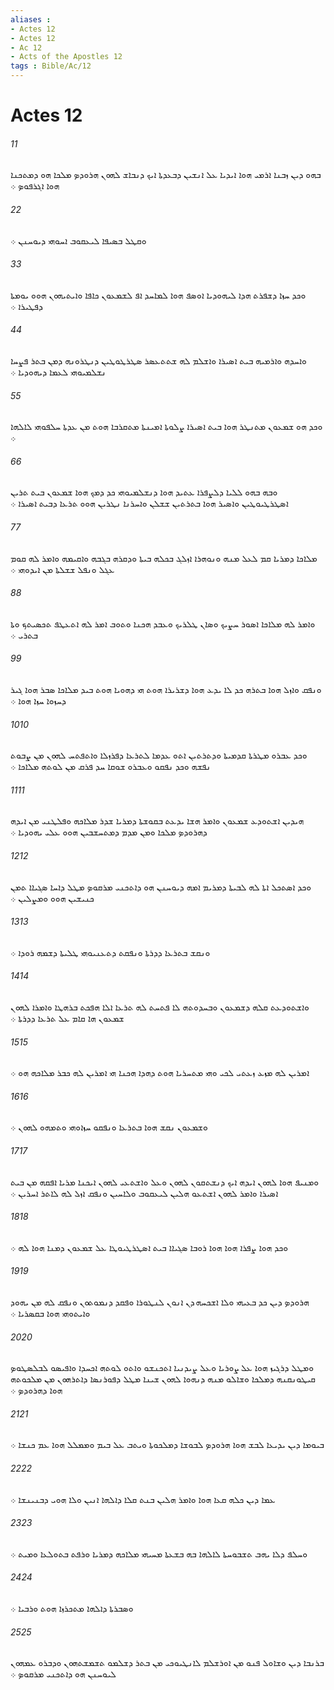 ```yaml
---
aliases : 
- Actes 12
- Actes 12
- Ac 12
- Acts of the Apostles 12
tags : Bible/Ac/12
---
```


# Actes 12

###### 11
ܒܗܘ ܕܝܢ ܙܒܢܐ ܐܪܡܝ ܗܘܐ ܐܝܕܝܐ ܥܠ ܐܢܫܝܢ ܕܒܥܕܬܐ ܐܝܟ ܕܢܒܐܫ ܠܗܘܢ ܗܪܘܕܤ ܡܠܟܐ ܗܘ ܕܡܬܟܢܐ ܗܘܐ ܐܓܪܦܘܤ ܀
###### 22
ܘܩܛܠ ܒܤܝܦܐ ܠܝܥܩܘܒ ܐܚܘܗܝ ܕܝܘܚܢܢ ܀
###### 33
ܘܟܕ ܚܙܐ ܕܫܦܪܬ ܗܕܐ ܠܝܗܘܕܝܐ ܐܘܤܦ ܗܘܐ ܠܡܐܚܕ ܐܦ ܠܫܡܥܘܢ ܟܐܦܐ ܘܐܝܬܝܗܘܢ ܗܘܘ ܝܘܡܬܐ ܕܦܛܝܪܐ ܀
###### 44
ܘܐܚܕܗ ܘܐܪܡܝܗ ܒܝܬ ܐܤܝܪܐ ܘܐܫܠܡ ܠܗ ܫܬܬܥܤܪ ܤܛܪܛܘܛܝܢ ܕܢܛܪܘܢܗ ܕܡܢ ܒܬܪ ܦܨܚܐ ܢܫܠܡܝܘܗܝ ܠܥܡܐ ܕܝܗܘܕܝܐ ܀
###### 55
ܘܟܕ ܗܘ ܫܡܥܘܢ ܡܬܢܛܪ ܗܘܐ ܒܝܬ ܐܤܝܪܐ ܨܠܘܬܐ ܐܡܝܢܬܐ ܡܬܩܪܒܐ ܗܘܬ ܡܢ ܥܕܬܐ ܚܠܦܘܗܝ ܠܐܠܗܐ ܀
###### 66
ܘܒܗ ܒܗܘ ܠܠܝܐ ܕܠܨܦܪܐ ܥܬܝܕ ܗܘܐ ܕܢܫܠܡܝܘܗܝ ܟܕ ܕܡܟ ܗܘܐ ܫܡܥܘܢ ܒܝܬ ܬܪܝܢ ܐܤܛܪܛܝܘܛܝܢ ܘܐܤܝܪ ܗܘܐ ܒܬܪܬܝܢ ܫܫܠܢ ܘܐܚܪܢܐ ܢܛܪܝܢ ܗܘܘ ܬܪܥܐ ܕܒܝܬ ܐܤܝܪܐ ܀
###### 77
ܡܠܐܟܐ ܕܡܪܝܐ ܩܡ ܠܥܠ ܡܢܗ ܘܢܘܗܪܐ ܐܙܠܓ ܒܟܠܗ ܒܝܬܐ ܘܕܩܪܗ ܒܓܒܗ ܘܐܩܝܡܗ ܘܐܡܪ ܠܗ ܩܘܡ ܥܓܠ ܘܢܦܠ ܫܫܠܬܐ ܡܢ ܐܝܕܘܗܝ ܀
###### 88
ܘܐܡܪ ܠܗ ܡܠܐܟܐ ܐܤܘܪ ܚܨܝܟ ܘܤܐܢ ܛܠܪܝܟ ܘܥܒܕ ܗܟܢܐ ܘܬܘܒ ܐܡܪ ܠܗ ܐܬܥܛܦ ܬܟܤܝܬܟ ܘܬܐ ܒܬܪܝ ܀
###### 99
ܘܢܦܩ ܘܐܙܠ ܗܘܐ ܒܬܪܗ ܟܕ ܠܐ ܝܕܥ ܗܘܐ ܕܫܪܝܪܐ ܗܘܬ ܗܝ ܕܗܘܝܐ ܗܘܬ ܒܝܕ ܡܠܐܟܐ ܤܒܪ ܗܘܐ ܓܝܪ ܕܚܙܘܐ ܚܙܐ ܗܘܐ ܀
###### 1010
ܘܟܕ ܥܒܪܘ ܡܛܪܬܐ ܩܕܡܝܬܐ ܘܕܬܪܬܝܢ ܐܬܘ ܥܕܡܐ ܠܬܪܥܐ ܕܦܪܙܠܐ ܘܐܬܦܬܚ ܠܗܘܢ ܡܢ ܨܒܘܬ ܢܦܫܗ ܘܟܕ ܢܦܩܘ ܘܥܒܪܘ ܫܘܩܐ ܚܕ ܦܪܩ ܡܢ ܠܘܬܗ ܡܠܐܟܐ ܀
###### 1111
ܗܝܕܝܢ ܐܫܬܘܕܥ ܫܡܥܘܢ ܘܐܡܪ ܗܫܐ ܝܕܥܬ ܒܩܘܫܬܐ ܕܡܪܝܐ ܫܕܪ ܡܠܐܟܗ ܘܦܠܛܢܝ ܡܢ ܐܝܕܗ ܕܗܪܘܕܤ ܡܠܟܐ ܘܡܢ ܡܕܡ ܕܡܬܚܫܒܝܢ ܗܘܘ ܥܠܝ ܝܗܘܕܝܐ ܀
###### 1212
ܘܟܕ ܐܤܬܟܠ ܐܬܐ ܠܗ ܠܒܝܬܐ ܕܡܪܝܡ ܐܡܗ ܕܝܘܚܢܢ ܗܘ ܕܐܬܟܢܝ ܡܪܩܘܤ ܡܛܠ ܕܐܚܐ ܤܓܝܐܐ ܬܡܢ ܟܢܝܫܝܢ ܗܘܘ ܘܡܨܠܝܢ ܀
###### 1313
ܘܢܩܫ ܒܬܪܥܐ ܕܕܪܬܐ ܘܢܦܩܬ ܕܬܥܢܝܘܗܝ ܛܠܝܬܐ ܕܫܡܗ ܪܘܕܐ ܀
###### 1414
ܘܐܫܬܘܕܥܬ ܩܠܗ ܕܫܡܥܘܢ ܘܒܚܕܘܬܗ ܠܐ ܦܬܚܬ ܠܗ ܬܪܥܐ ܐܠܐ ܗܦܟܬ ܒܪܗܛܐ ܘܐܡܪܐ ܠܗܘܢ ܫܡܥܘܢ ܗܐ ܩܐܡ ܥܠ ܬܪܥܐ ܕܕܪܬܐ ܀
###### 1515
ܐܡܪܝܢ ܠܗ ܡܙܥ ܙܥܬܝ ܠܟܝ ܘܗܝ ܡܬܚܪܝܐ ܗܘܬ ܕܗܕܐ ܗܟܢܐ ܗܝ ܐܡܪܝܢ ܠܗ ܟܒܪ ܡܠܐܟܗ ܗܘ ܀
###### 1616
ܘܫܡܥܘܢ ܢܩܫ ܗܘܐ ܒܬܪܥܐ ܘܢܦܩܘ ܚܙܐܘܗܝ ܘܬܡܗܘ ܠܗܘܢ ܀
###### 1717
ܘܡܢܝܦ ܗܘܐ ܠܗܘܢ ܐܝܕܗ ܐܝܟ ܕܢܫܬܩܘܢ ܠܗܘܢ ܘܥܠ ܘܐܫܬܥܝ ܠܗܘܢ ܐܝܟܢܐ ܡܪܝܐ ܐܦܩܗ ܡܢ ܒܝܬ ܐܤܝܪܐ ܘܐܡܪ ܠܗܘܢ ܐܫܬܥܘ ܗܠܝܢ ܠܝܥܩܘܒ ܘܠܐܚܝܢ ܘܢܦܩ ܐܙܠ ܠܗ ܠܐܬܪ ܐܚܪܝܢ ܀
###### 1818
ܘܟܕ ܗܘܐ ܨܦܪܐ ܗܘܐ ܗܘܐ ܪܘܒܐ ܤܓܝܐܐ ܒܝܬ ܐܤܛܪܛܝܘܛܐ ܥܠ ܫܡܥܘܢ ܕܡܢܐ ܗܘܐ ܠܗ ܀
###### 1919
ܗܪܘܕܤ ܕܝܢ ܟܕ ܒܥܝܗܝ ܘܠܐ ܐܫܟܚܗ ܕܢ ܐܢܘܢ ܠܢܛܘܪܐ ܘܦܩܕ ܕܢܡܘܬܘܢ ܘܢܦܩ ܠܗ ܡܢ ܝܗܘܕ ܘܐܝܬܘܗܝ ܗܘܐ ܒܩܤܪܝܐ ܀
###### 2020
ܘܡܛܠ ܕܪܓܝܙ ܗܘܐ ܥܠ ܨܘܪܝܐ ܘܥܠ ܨܝܕܢܝܐ ܐܬܟܢܫܘ ܘܐܬܘ ܠܘܬܗ ܐܟܚܕܐ ܘܐܦܝܤܘ ܠܒܠܤܛܘܤ ܩܝܛܘܢܩܢܗ ܕܡܠܟܐ ܘܫܐܠܘ ܡܢܗ ܕܢܗܘܐ ܠܗܘܢ ܫܝܢܐ ܡܛܠ ܕܦܘܪܢܤܐ ܕܐܬܪܗܘܢ ܡܢ ܡܠܟܘܬܗ ܗܘܐ ܕܗܪܘܕܤ ܀
###### 2121
ܒܝܘܡܐ ܕܝܢ ܝܕܝܥܐ ܠܒܫ ܗܘܐ ܗܪܘܕܤ ܠܒܘܫܐ ܕܡܠܟܘܬܐ ܘܝܬܒ ܥܠ ܒܝܡ ܘܡܡܠܠ ܗܘܐ ܥܡ ܟܢܫܐ ܀
###### 2222
ܥܡܐ ܕܝܢ ܟܠܗ ܩܥܐ ܗܘܐ ܘܐܡܪ ܗܠܝܢ ܒܢܬ ܩܠܐ ܕܐܠܗܐ ܐܢܝܢ ܘܠܐ ܗܘܝ ܕܒܢܝܢܫܐ ܀
###### 2323
ܘܚܠܦ ܕܠܐ ܝܗܒ ܬܫܒܘܚܬܐ ܠܐܠܗܐ ܒܗ ܒܫܥܬܐ ܡܚܝܗܝ ܡܠܐܟܗ ܕܡܪܝܐ ܘܪܦܬ ܒܬܘܠܥܐ ܘܡܝܬ ܀
###### 2424
ܘܤܒܪܬܐ ܕܐܠܗܐ ܡܬܟܪܙܐ ܗܘܬ ܘܪܒܝܐ ܀
###### 2525
ܒܪܢܒܐ ܕܝܢ ܘܫܐܘܠ ܦܢܘ ܡܢ ܐܘܪܫܠܡ ܠܐܢܛܝܘܟܝ ܡܢ ܒܬܪ ܕܫܠܡܘ ܬܫܡܫܬܗܘܢ ܘܕܒܪܘ ܥܡܗܘܢ ܠܝܘܚܢܢ ܗܘ ܕܐܬܟܢܝ ܡܪܩܘܤ ܀
